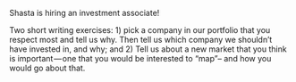  Shasta is hiring an investment associate!
 
 Two short writing exercises: 1) pick a company in our portfolio that you respect most and tell us why. Then tell us which company we shouldn’t have invested in, and why; and 2) Tell us about a new market that you think is important — one that you would be interested to “map”– and how you would go about that.
